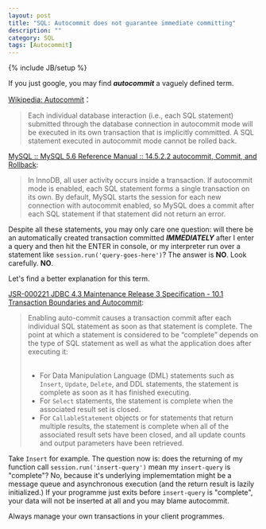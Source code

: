 ```yaml
---
layout: post
title: "SQL: Autocommit does not guarantee immediate committing"
description: ""
category: SQL
tags: [Autocommit]
---
```

{% include JB/setup %}

If you just google, you may find _**autocommit**_ a vaguely defined term.

[Wikipedia: Autocommit](https://en.wikipedia.org/wiki/Autocommit)：

> Each individual database interaction (i.e., each SQL statement) submitted through the database connection in autocommit mode will be executed in its own transaction that is implicitly committed. A SQL statement executed in autocommit mode cannot be rolled back.

[MySQL :: MySQL 5.6 Reference Manual :: 14.5.2.2 autocommit, Commit, and Rollback](https://dev.mysql.com/doc/refman/5.6/en/innodb-autocommit-commit-rollback.html):

> In InnoDB, all user activity occurs inside a transaction. If autocommit mode is enabled, each SQL statement forms a single transaction on its own. By default, MySQL starts the session for each new connection with autocommit enabled, so MySQL does a commit after each SQL statement if that statement did not return an error.

Despite all these statements, you may only care one question: will there be an automatically created transaction committed _**IMMEDIATELY**_ after I enter a query and then hit the ENTER in console, or my interpreter run over a statement like `session.run('query-goes-here')`? The answer is **NO**. Look carefully. **NO**.

Let's find a better explanation for this term.

[JSR-000221 JDBC 4.3 Maintenance Release 3 Specification - 10.1 Transaction Boundaries and Autocommit](http://download.oracle.com/otndocs/jcp/jdbc-4_3-mrel3-spec/index.html):

> Enabling auto-commit causes a transaction commit after each individual SQL statement as soon as that statement is complete. The point at which a statement is considered to be “complete” depends on the type of SQL statement as well as what the application does after executing it:  
> <br/>
> - For Data Manipulation Language (DML) statements such as `Insert`, `Update`, `Delete`, and DDL statements, the statement is complete as soon as it has finished executing.  
> - For `Select` statements, the statement is complete when the associated result set is closed.  
> - For `CallableStatement` objects or for statements that return multiple results, the statement is complete when all of the associated result sets have been closed, and all update counts and output parameters have been retrieved.  

Take `Insert` for example. The question now is: does the returning of my function call `session.run('insert-query')` mean my `insert-query` is "complete"? No, because it's underlying implememtation might be a message queue and asynchronous execution (and the return result is lazily initialized.) If your programme just exits before `insert-query` is "complete", your data will not be inserted at all and you may blame autocommit.

Always manage your own transactions in your client programmes.